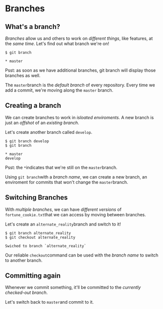 # Branches
## What's a branch?
*Branches* allow us and others to work on *different things*, like features, at the *same time*. Let's find out what branch we're on!

```
$ git branch
```
```
* master
```

Psst: as soon as we have additional branches, git branch will display those branches as well.

The `master`branch is the *default branch* of every repository. Every time we add a commit, we're moving along the `master` branch.

## Creating a branch

We can create branches to work in *isloated enviroments.* A new branch is just an *offshot* of an *existing branch*.

Let's create another branch called `develop`.

```
$ git branch develop
$ git branch
```
```
* master
develop
```
Psst: the `*`indicates that we're still on the `master`branch.

Using `git branch`with a *branch name*, we can create a new branch, an enviroment for commits that won't change the `master`branch.

## Switching Branches

With *multiple branches*, we can have *different versions* of `fortune_cookie.txt`that we can access by moving between branches.

Let's create an `alternate_reality`branch and switch to it!

```
$ git branch alternate_reality
$ git checkout alternate_reality
```
```
Swiched to branch `alternate_reality`
```
Our reliable `checkout`command can be used with the *branch name* to switch to another branch.

## Committing again

Whenever we commit something, it'll be committed to the *currently checked-out branch*.

Let's switch back to `master`and commit to it.


